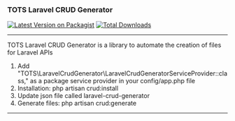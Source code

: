 ### TOTS Laravel CRUD Generator

[![Latest Version on Packagist](https://img.shields.io/packagist/v/tots/laravel-crud-generator.svg?style=flat-square)](https://packagist.org/packages/tots/laravel-crud-generator)
[![Total Downloads](https://img.shields.io/packagist/dt/tots/laravel-crud-generator?style=flat-square)](https://packagist.org/packages/tots/laravel-crud-generator)

---
TOTS Laravel CRUD Generator is a library to automate the creation of files for Laravel APIs

1. Add "TOTS\LaravelCrudGenerator\LaravelCrudGeneratorServiceProvider::class," as a package service provider in your config/app.php file
2. Installation: php artisan crud:install
3. Update json file called laravel-crud-generator
4. Generate files: php artisan crud:generate
---
